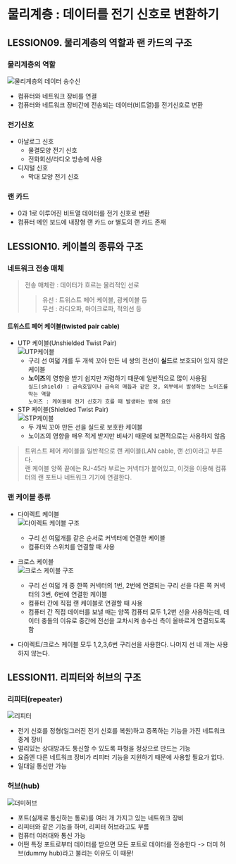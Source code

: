 
# 물리계층 : 데이터를 전기 신호로 변환하기

## LESSION09. 물리계층의 역할과 랜 카드의 구조
### 물리계층의 역할
![물리계층의 데이터 송수신](https://velog.velcdn.com/images/miso1489/post/0d46dc12-775e-4ea0-932b-2748a676adca/image.png)
  - 컴퓨터와 네트워크 장비를 연결
  - 컴퓨터와 네트워크 장비간에 전송되는 데이터(비트열)를 전기신호로 변환
### 전기신호 
  - 아날로그 신호
    - 물결모양 전기 신호
    - 전화회선/라디오 방송에 사용
  - 디지털 신호
    - 막대 모양 전기 신호
### 랜 카드 
  - 0과 1로 이루어진 비트열 데이터를 전기 신호로 변환
  - 컴퓨터 메인 보드에 내장형 랜 카드 or 별도의 랜 카드 존재

## LESSION10. 케이블의 종류와 구조
### 네트워크 전송 매체
  > 전송 매체란 : 데이터가 흐르는 물리적인 선로
  >> 유선 : 트위스트 페어 케이블, 광케이블 등  
  >> 무선 : 라디오파, 마이크로파, 적외선 등

#### 트위스트 페어 케이블(twisted pair cable)
  - UTP 케이블(Unshielded Twist Pair)  
    ![UTP케이블](https://t1.daumcdn.net/cfile/tistory/25260D4E53875F4533)
    - 구리 선 여덟 개를 두 개씩 꼬아 만든 네 쌍의 전선이 **실드**로 보호되어 있지 않은 케이블
    - **노이즈**의 영향을 받기 쉽지만 저렴하기 때문에 일반적으로 많이 사용됨  
    `실드(shield) : 금속호일이나 금속의 매듭과 같은 것, 외부에서 발생하는 노이즈를 막는 역할`  
    `노이즈 : 케이블에 전기 신호가 흐를 때 발생하는 방해 요인`  
  - STP 케이블(Shielded Twist Pair)  
    ![STP케이블](https://t1.daumcdn.net/cfile/tistory/21108A4B53875F523D)
    - 두 개씩 꼬아 만든 선을 실드로 보호한 케이블
    - 노이즈의 영향을 매우 적게 받지만 비싸기 때문에 보편적으로는 사용하지 않음
> 트위스트 페어 케이블을 일반적으로 랜 케이블(LAN cable, 랜 선)이라고 부른다.  
> 랜 케이블 양쪽 끝에는 RJ-45라 부르는 커넥터가 붙어있고, 이것을 이용해 컴퓨터의 랜 포트나 네트워크 기기에 연결한다.
  
### 랜 케이블 종류
  - 다이렉트 케이블  
  ![다이렉트 케이블 구조](https://velog.velcdn.com/images/miso1489/post/fd726cc6-e43c-4290-9467-17ea6f18320a/image.png)
    - 구리 선 여덟개를 같은 순서로 커넥터에 연결한 케이블
    - 컴퓨터와 스위치를 연결할 때 사용
  - 크로스 케이블  
  ![크로스 케이블 구조](https://velog.velcdn.com/images/miso1489/post/20d1b0a7-5ea2-4f01-8c95-a8c4225182a9/image.png)
    - 구리 선 여덟 개 중 한쪽 커넥터의 1번, 2번에 연결되는 구리 선을 다른 쪽 커넥터의 3번, 6번에 연결한 케이블
    - 컴퓨터 간에 직접 랜 케이블로 연결할 때 사용
    - 컴퓨터 간 직접 데이터를 보낼 때는 양쪽 컴퓨터 모두 1,2번 선을 사용하는데, 데이터 충돌의 이유로 중간에 전선을 교차시켜 송수신 측이 올바르게 연결되도록 함

  - 다이렉트/크로스 케이블 모두 1,2,3,6번 구리선을 사용한다. 나머지 선 네 개는 사용하지 않는다. 
  
## LESSION11. 리피터와 허브의 구조
### 리피터(repeater)
![리피터](https://velog.velcdn.com/images/sunnamgung8/post/8f0d639e-ba74-4b79-8ad3-0fd93f034226/image.png)
  - 전기 신호를 정형(일그러진 전기 신호를 복원)하고 증폭하는 기능을 가진 네트워크 중계 장비
  - 멀리있는 상대방과도 통신할 수 있도록 파형을 정상으로 만드는 기능
  - 요즘엔 다른 네트워크 장비가 리피터 기능을 지원하기 때문에 사용할 필요가 없다.
  - 일대일 통신만 가능
### 허브(hub)
![더미허브](https://velog.velcdn.com/images/sunnamgung8/post/7b45896d-4522-41ff-bc59-677a183ad82b/image.png)
  - 포트(실제로 통신하는 통로)를 여러 개 가지고 있는 네트워크 장비
  - 리피터와 같은 기능을 하며, 리피터 허브라고도 부름
  - 컴퓨터 여러대와 통신 가능
  - 어떤 특정 포트로부터 데이터를 받으면 모든 포트로 데이터를 전송한다 -> 더미 허브(dummy hub)라고 불리는 이유도 이 때문!
